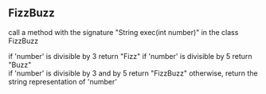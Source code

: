 ## FizzBuzz

call a method with the signature "String exec(int number)" in the class FizzBuzz

if 'number' is divisible by 3 return "Fizz"
if 'number' is divisible by 5 return "Buzz"  
if 'number' is divisible by 3 and by 5 return "FizzBuzz"
otherwise, return the string representation of 'number'  